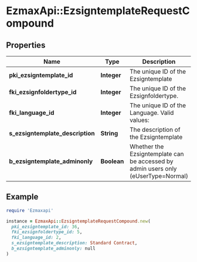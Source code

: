 # EzmaxApi::EzsigntemplateRequestCompound

## Properties

| Name | Type | Description | Notes |
| ---- | ---- | ----------- | ----- |
| **pki_ezsigntemplate_id** | **Integer** | The unique ID of the Ezsigntemplate | [optional] |
| **fki_ezsignfoldertype_id** | **Integer** | The unique ID of the Ezsignfoldertype. |  |
| **fki_language_id** | **Integer** | The unique ID of the Language.  Valid values:  |Value|Description| |-|-| |1|French| |2|English| |  |
| **s_ezsigntemplate_description** | **String** | The description of the Ezsigntemplate |  |
| **b_ezsigntemplate_adminonly** | **Boolean** | Whether the Ezsigntemplate can be accessed by admin users only (eUserType&#x3D;Normal) |  |

## Example

```ruby
require 'Ezmaxapi'

instance = EzmaxApi::EzsigntemplateRequestCompound.new(
  pki_ezsigntemplate_id: 36,
  fki_ezsignfoldertype_id: 5,
  fki_language_id: 2,
  s_ezsigntemplate_description: Standard Contract,
  b_ezsigntemplate_adminonly: null
)
```

